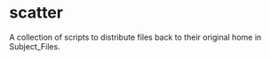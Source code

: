 # scatter

A collection of scripts to distribute files back to their original home in Subject_Files. 
